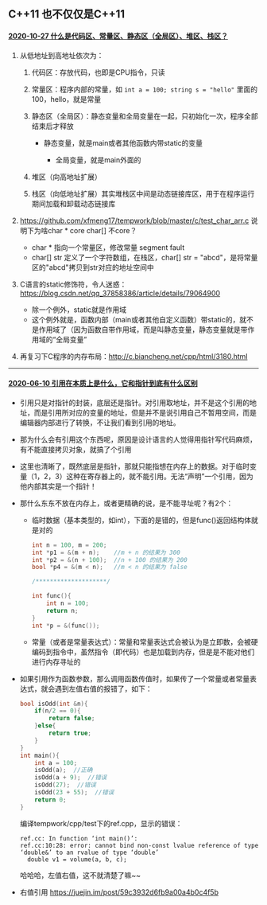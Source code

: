 ## C++11 也不仅仅是C++11

#### [2020-10-27 什么是代码区、常量区、静态区（全局区）、堆区、栈区？](https://blog.csdn.net/u014470361/article/details/79297601)

1. 从低地址到高地址依次为：
   1. 代码区：存放代码，也即是CPU指令，只读

   2. 常量区：程序内部的常量，如 `int a = 100; string s = "hello"` 里面的100，hello，就是常量 

   3. 静态区（全局区）：静态变量和全局变量在一起，只初始化一次，程序全部结束后才释放

      - 静态变量，就是main或者其他函数内带static的变量

      	- 全局变量，就是main外面的

   4. 堆区（向高地址扩展）

   5. 栈区（向低地址扩展）其实堆栈区中间是动态链接库区，用于在程序运行期间加载和卸载动态链接库

2. https://github.com/xfmeng17/tempwork/blob/master/c/test_char_arr.c 说明下为啥char * core char[] 不core？
   - char * 指向一个常量区，修改常量 segment fault
   - char[] str 定义了一个字符数组，在栈区，char[] str = "abcd"，是将常量区的"abcd"拷贝到str对应的地址空间中
   
3. C语言的static修饰符，令人迷惑：https://blog.csdn.net/qq_37858386/article/details/79064900

   	- 除一个例外，static就是作用域
   	- 这个例外就是，函数内部（main或者其他自定义函数）带static的，就不是作用域了（因为函数自带作用域，而是叫静态变量，静态变量就是带作用域的“全局变量”

4. 再复习下C程序的内存布局：http://c.biancheng.net/cpp/html/3180.html

------

#### [2020-06-10 引用在本质上是什么，它和指针到底有什么区别](http://c.biancheng.net/cpp/biancheng/view/3261.html)

- 引用只是对指针的封装，底层还是指针。对引用取地址，并不是这个引用的地址，而是引用所对应的变量的地址，但是并不是说引用自己不暂用空间，而是编辑器内部进行了转换，不让我们看到引用的地址。

- 那为什么会有引用这个东西呢，原因是设计语言的人觉得用指针写代码麻烦，有不能直接拷贝对象，就搞了个引用

- 这里也清晰了，既然底层是指针，那就只能指想在内存上的数据。对于临时变量（1，2，3）这种在寄存器上的，就不能引用。无法“声明”一个引用，因为他内部其实是一个指针！

- 那什么东东不放在内存上，或者更精确的说，是不能寻址呢？有2个：

  - 临时数据（基本类型的，如int），下面的是错的，但是func()返回结构体就是对的

    ```c++
    int n = 100, m = 200;
    int *p1 = &(m + n);    //m + n 的结果为 300
    int *p2 = &(n + 100);  //n + 100 的结果为 200
    bool *p4 = &(m < n);   //m < n 的结果为 false
    
    /********************/
    
    int func(){
        int n = 100;
        return n;
    }
    int *p = &(func());
    ```

  - 常量（或者是常量表达式）：常量和常量表达式会被认为是立即数，会被硬编码到指令中，虽然指令（即代码）也是加载到内存，但是是不能对他们进行内存寻址的

- 如果引用作为函数参数，那么调用函数传值时，如果传了一个常量或者常量表达式，就会遇到左值右值的报错了，如下：

  ```c++
  bool isOdd(int &n){
      if(n/2 == 0){
          return false;
      }else{
          return true;
      }
  }
  int main(){
      int a = 100;
      isOdd(a);  //正确
      isOdd(a + 9);  //错误
      isOdd(27);  //错误
      isOdd(23 + 55);  //错误
      return 0;
  }
  ```

  编译tempwork/cpp/test下的ref.cpp，显示的错误：

  ```shell
  ref.cc: In function ‘int main()’:
  ref.cc:10:28: error: cannot bind non-const lvalue reference of type ‘double&’ to an rvalue of type ‘double’
    double v1 = volume(a, b, c);
  ```

  哈哈哈，左值右值，这不就清楚了嘛~~

- 右值引用 https://juejin.im/post/59c3932d6fb9a00a4b0c4f5b